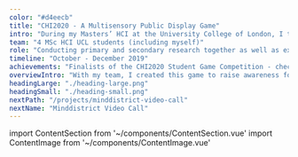 ```yaml
---
color: "#d4eecb"
title: "CHI2020 - A Multisensory Public Display Game"
intro: "During my Masters’ HCI at the University College of London, I took part in the CHI2020 Student Game Competition together with my team. Students were asked to submit an innovative, boundary-pushing game. Using a human-centered design process, we created a voice- and movement controlled group game that teaches people about extinct animals, their role in distinction and promotes behavioural change. A group of 3 people collaborates to steer an endangered animal safely through its habitat (by making noises), while avoiding harmful objects and collecting items that positively contribute to this animals’ life (by moving)."
team: "4 MSc HCI UCL students (including myself)"
role: "Conducting primary and secondary research together as well as exploring ideas through sketching, creating multiple interactive prototypes and iterative testing."
timeline: "October - December 2019"
achievements: "Finalists of the CHI2020 Student Game Competition - check out our published paper"
overviewIntro: "With my team, I created this game to raise awareness for animal extinction and promote behavioural change. We became finalists of the CHI2020 Game Competition."
headingLarge: "./heading-large.png"
headingSmall: "./heading-small.png"
nextPath: "/projects/minddistrict-video-call"
nextName: "Minddistrict Video Call"
---
```

import ContentSection from '~/components/ContentSection.vue'
import ContentImage from '~/components/ContentImage.vue'

<content-section>
  <template v-slot:title>
    The problem
  </template>
  <template v-slot:body>
    <p>
      Research shows that animal extinction has never been this fast-paced. Many people are aware of global warming and really interested in nature but lack knowledge on how they actually can make a difference and change their behaviour in daily life. Existing environmental games seem to show potential in supporting behavioural change, but contain too much information and are found not immersive enough, presumably limiting their effectiveness.
    </p>
  </template>
</content-section>

<content-section>
  <template v-slot:title>
    Challenge
  </template>
  <template v-slot:body>
    <p>
      How can we raise awareness and build knowledge about limiting animal extinction through a playful and engaging game experience that teaches concrete actions? We wanted to reach a wide audience interested in helping endangered animals and decided to locate our game in public educational spaces. We found that mostly Young Creatives visited these places and decided to design initially for this user group as they also may pass on their knowledge as potential parents of future generations.   
    </p>
  </template>
</content-section>

<content-section>
  <template v-slot:title>
    Research and requirements
  </template>
  <template v-slot:body>
    <p>
      A review of previous research on successful games informed initial requirements. To verify these requirements with our user group, we surveyed 65 Young Creatives on their preferences regarding gaming, museums, input modalities and technology usage. We also asked about their interest in the environment, extinction and education in this. Results indicated that our user group experienced difficulties in behaving ecologically, wanted to learn more about helping endangered animals, and were hesitant in playing voice-controlled games.
    </p>
    <p>
      Based on these results and existing research, we established the design requirements. The game should:
    </p>
    <ul>
      <li>
        Support social interaction, experiential learning and a feeling of meaningfulness
      </li>
      <li>
        Be engaging to increase empathy and awareness
      </li>
      <li>
        Be played as a group to increase motivation, engagement and trigger collective action
      </li>
      <li>
        Potentially be voice controlled, as this was found highly engaging and innovative, while never been used in group contexts
      </li>
      <li>
        Potentially be controlled by movement to enhance expression of emotions with other players, making it more meaningful and engaging
      </li>
      <li>
        Be played with smartphones (to easily access multiple sensors as input modalities), in combination with a shared display 
      </li>
    </ul>
    <p>
      Using our findings, we created a persona representing the needs and pain points of our users to support us in design decisions.
    </p>
  </template>
</content-section>

<content-image size="normal" caption="PERSONA REPRESENTING OUR USER GROUP TO INFORM DESIGN">
  <g-image src="./1.jpg" />
</content-image>

<content-section>
  <template v-slot:title>
    Carving out our concept
  </template>
  <template v-slot:body>
    <p>
      First, we individually brainstormed ideas of potential games and approaches. We evaluated these ideas using a 2x2 matrix on feasibility and novelty. 
    </p>
    <p>
      Eventually, we combined components of multiple ideas which led to our idea of the ‘follow the path’ style game where a group of players navigate an animal through its habitat, collecting and avoiding meaningful items. Our idea was to teach people how to collaborate in taking action against animal extinction and provide concrete and recognisable examples. The objects were related to everyday items players use, and running across harmful ones decreased the ‘health level’ of the animal to increase awareness and empathy of the actual impact and facilitate transition to real-life actions. ‘Collect items’ represented the opposite, showing concrete solutions players could implement in their own life.
    </p>
    <p>
      However, we were not sure about the input modalities, as survey results showed hesitation around voice-input by our user group while in earlier research this was truly enjoyed. We decided to do early user tests to explore different modes of interacting with the game.
    </p>
  </template>
</content-section>

<content-image size="wide" caption="EVALUATION OF IDEAS BY 2 X 2 MATRIX">
  <g-image src="./2.jpg" />
</content-image>

<content-section>
  <template v-slot:title>
    Early user tests
  </template>
  <template v-slot:body>
    <p>
      To conduct the tests, we created a quick paper prototype of our game idea and used our sketches to explain the game and provide context. We asked a group of 3 people to play the game using different interactions, while one of us mocked the movements of the animal in the game.
    </p>
  </template>
</content-section>

<content-image size="full" caption="PAPER PROTOTYPE AND USERTEST">
  <g-image src="./3.jpg" />
</content-image>

<content-section>
  <template v-slot:body>
    <p>
      Our user tests showed that players liked the general idea of our game and particularly enjoyed the social aspect of steering the animal together and having individual roles to control directions by their voice. Jumping together to avoid items was found very engaging, as it evoked a feeling or demonstrating against animal extinction. However, an interaction to collect items was missing, causing less awareness on helpful items.
    </p>
  </template>
</content-section>

<content-section>
  <template v-slot:title>
    Refining our game
  </template>
  <template v-slot:body>
    <p>
      As our early usertest had largely validated our game idea, we refined our game concept and explored how we could enhance education and transition of behaviour after the game. We individually sketched our ideas of the entire game journey in multiple storyboards (e.g. encountering, getting information about animals, starting the game, levels, post-game interactions). We assembled all sketches, silently voted them individually and created a timeline together afterwards containing the best ideas.
    </p>
  </template>
</content-section>

<content-image size="wide" caption="DECIDING ON THE GAME JOURNEY">
  <g-image src="./4.jpg" />
</content-image>

<content-section>
  <template v-slot:body>
    <p>
      We then created wireframes of important interactions before and after the game, such as information about the animal, choosing your favourite animal, and receiving practical tips a week after having played the game. These wireframes were discussed with five participants and refined. 
    </p>
  </template>
</content-section>

<content-image size="wide" caption="WIREFRAMES OF INTERACTIONS BEFORE AND AFTER THE GAME">
  <g-image src="./5.jpg" />
</content-image>

<content-section>
  <template v-slot:body>
    <p>
      In parallel, a teammember created a high fidelity prototype of the game itself in Unity and combined this with our refined wireframes to allow testing of the whole game interaction. 
    </p>
  </template>
</content-section>

<content-image size="wide" caption="GAME DESIGN AND MOCK UP OF GAMEPLAY">
  <g-image src="./6.jpg" />
</content-image>

<content-section>
  <template v-slot:title>
    Evaluationg our game
  </template>
  <template v-slot:body>
    <p>
      We conducted a final Wizard-of-Oz user test with three participants that played the game on a big screen from beginning to end, while we secretly controlled the animal with a keyboard. Again participants controlled the animal with their voice, but now collaborated in jumping and bending movements to avoid and collect. Players said that the game itself forced them “to move physically and mentally to help the animal” and was challenging and fun. They also found the information about the animal really useful as well as the practical post-game tips on helping the animal after the game. 
    </p>
  </template>
</content-section>

<content-image size="wide">
  <g-image src="./7.jpg" />
</content-image>

<content-section>
  <template v-slot:title>
    Learnings and outcomes
  </template>
  <template v-slot:body>
    <ul>
      <li>
        The game seemed to lead to higher awareness and willingness in players to take action to protect endangered animals. If we had more time, I would have liked to test its actual effect on behavioural change and how to ameliorate this by personalising the collect/avoid objects
      </li>
      <li>
        I learned to not discard good ideas before testing it on users as Young Creatives first seemed reluctant of playing games with their voice but loved it during user tests
      </li>
      <li>
        We became finalists of the CHI2020 Student Game Competition!
      </li>
    </ul>
  </template>
</content-section>

